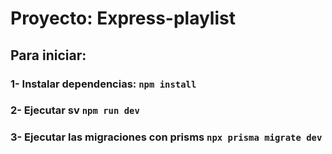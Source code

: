 # Proyecto: Express-playlist

## Para iniciar:
### 1- Instalar dependencias: ```npm install```
### 2- Ejecutar sv ```npm run dev```
### 3- Ejecutar las migraciones con prisms ```npx prisma migrate dev```